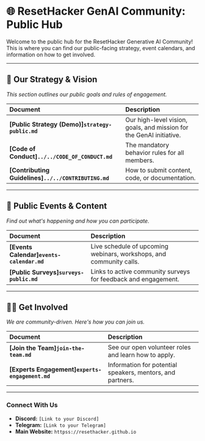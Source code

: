 # 🌐 ResetHacker GenAI Community: Public Hub

Welcome to the public hub for the ResetHacker Generative AI Community! This is where you can find our public-facing strategy, event calendars, and information on how to get involved.

---

## 🚀 Our Strategy & Vision
*This section outlines our public goals and rules of engagement.*

| Document | Description |
| :--- | :--- |
| **[Public Strategy (Demo)]`strategy-public.md`** | Our high-level vision, goals, and mission for the GenAI initiative. |
| **[Code of Conduct]`../../CODE_OF_CONDUCT.md`** | The mandatory behavior rules for all members. |
| **[Contributing Guidelines]`../../CONTRIBUTING.md`** | How to submit content, code, or documentation. |

---

## 📅 Public Events & Content
*Find out what's happening and how you can participate.*

| Document | Description |
| :--- | :--- |
| **[Events Calendar]`events-calendar.md`** | Live schedule of upcoming webinars, workshops, and community calls. |
| **[Public Surveys]`surveys-public.md`** | Links to active community surveys for feedback and engagement. |

---

## 🧑‍💻 Get Involved
*We are community-driven. Here's how you can join us.*

| Document | Description |
| :--- | :--- |
| **[Join the Team]`join-the-team.md`** | See our open volunteer roles and learn how to apply. |
| **[Experts Engagement]`experts-engagement.md`** | Information for potential speakers, mentors, and partners. |

---

### Connect With Us
* **Discord:** `[Link to your Discord]`
* **Telegram:** `[Link to your Telegram]`
* **Main Website:** `httpss://resethacker.github.io`
